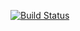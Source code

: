[![Build Status](https://travis-ci.org/camsooper/pores4thought.svg?branch=master)](https://travis-ci.org/camsooper/pores4thought)
